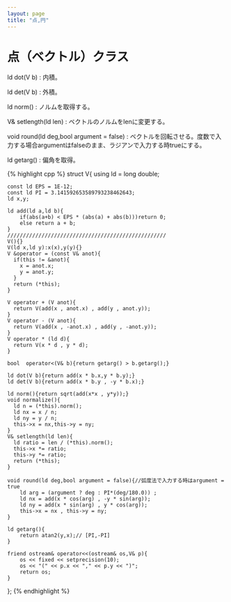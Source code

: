 ```yaml
---
layout: page
title: "点,円"
---
```


# 点（ベクトル）クラス

ld dot(V b) : 内積。

ld det(V b) : 外積。

ld norm() : ノルムを取得する。

V& setlength(ld len) : ベクトルのノルムをlenに変更する。

void round(ld deg,bool argument = false) : ベクトルを回転させる。度数で入力する場合argumentはfalseのまま、ラジアンで入力する時trueにする。

ld getarg() : 偏角を取得。



{% highlight cpp %}
struct V{
using ld = long double;
 
    const ld EPS = 1E-12;
    const ld PI = 3.141592653589793238462643;
    ld x,y;
 
    ld add(ld a,ld b){
        if(abs(a+b) < EPS * (abs(a) + abs(b)))return 0;
        else return a + b;
    }
    ///////////////////////////////////////////////////
    V(){}
    V(ld x,ld y):x(x),y(y){}
    V &operator = (const V& anot){
      if(this != &anot){
        x = anot.x;
        y = anot.y;
      }
      return (*this);
    }
 
    V operator + (V anot){
      return V(add(x , anot.x) , add(y , anot.y));
    }
    V operator - (V anot){
      return V(add(x , -anot.x) , add(y , -anot.y));
    }
    V operator * (ld d){
      return V(x * d , y * d);
    }
 
    bool  operator<(V& b){return getarg() > b.getarg();}
    
    ld dot(V b){return add(x * b.x,y * b.y);}
    ld det(V b){return add(x * b.y , -y * b.x);}
    
    ld norm(){return sqrt(add(x*x , y*y));}
    void normalize(){
      ld n = (*this).norm();
      ld nx = x / n;
      ld ny = y / n;
      this->x = nx,this->y = ny;
    }
    V& setlength(ld len){
      ld ratio = len / (*this).norm();
      this->x *= ratio;
      this->y *= ratio;
      return (*this);
    }
 
    void round(ld deg,bool argument = false){//弧度法で入力する時はargument = true
        ld arg = (argument ? deg : PI*(deg/180.0)) ;
        ld nx = add(x * cos(arg) , -y * sin(arg));
        ld ny = add(x * sin(arg) , y * cos(arg));
        this->x = nx , this->y = ny;
    }
 
    ld getarg(){
        return atan2(y,x);// [PI,-PI]
    }
 
    friend ostream& operator<<(ostream& os,V& p){
        os << fixed << setprecision(10);
        os << "(" << p.x << "," << p.y << ")";
        return os;
    }
};
{% endhighlight %}

